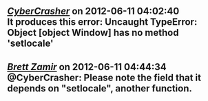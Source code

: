 *[CyberCrasher]()* on 2012-06-11 04:02:40  
It produces this error:
Uncaught TypeError: Object [object Window] has no method 'setlocale' 
---------------------------------------
*[Brett Zamir](http://brett-zamir.me)* on 2012-06-11 04:44:34  
@CyberCrasher: Please note the field that it depends on "setlocale", another function.
---------------------------------------
